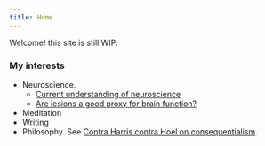 ```yaml
---
title: Home
---
```


Welcome! this site is still WIP.
### My interests

- Neuroscience. 
    - [Current understanding of neuroscience](/neuroscience.md)
    - [Are lesions a good proxy for brain function?](/lesions.md)
- Meditation
- Writing
- Philosophy. See [Contra Harris contra Hoel on consequentialism](/hoel-harris-utilitarianism.md).